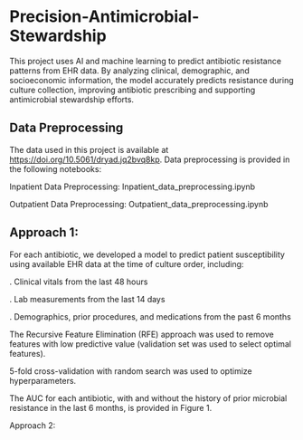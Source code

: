 # Precision-Antimicrobial-Stewardship
This project uses AI and machine learning to predict antibiotic resistance patterns from EHR data. By analyzing clinical, demographic, and socioeconomic information, the model accurately predicts resistance during culture collection, improving antibiotic prescribing and supporting antimicrobial stewardship efforts.

## Data Preprocessing
The data used in this project is available at https://doi.org/10.5061/dryad.jq2bvq8kp.
Data preprocessing is provided in the following notebooks:

Inpatient Data Preprocessing: Inpatient_data_preprocessing.ipynb

Outpatient Data Preprocessing: Outpatient_data_preprocessing.ipynb

## Approach 1:
For each antibiotic, we developed a model to predict patient susceptibility using available EHR data at the time of culture order, including:

  . Clinical vitals from the last 48 hours

  . Lab measurements from the last 14 days

  .  Demographics, prior procedures, and medications from the past 6 months

The Recursive Feature Elimination (RFE) approach was used to remove features with low predictive value (validation set was used to select optimal features).

5-fold cross-validation with random search was used to optimize hyperparameters.

The AUC for each antibiotic, with and without the history of prior microbial resistance in the last 6 months, is provided in Figure 1.

Approach 2:
